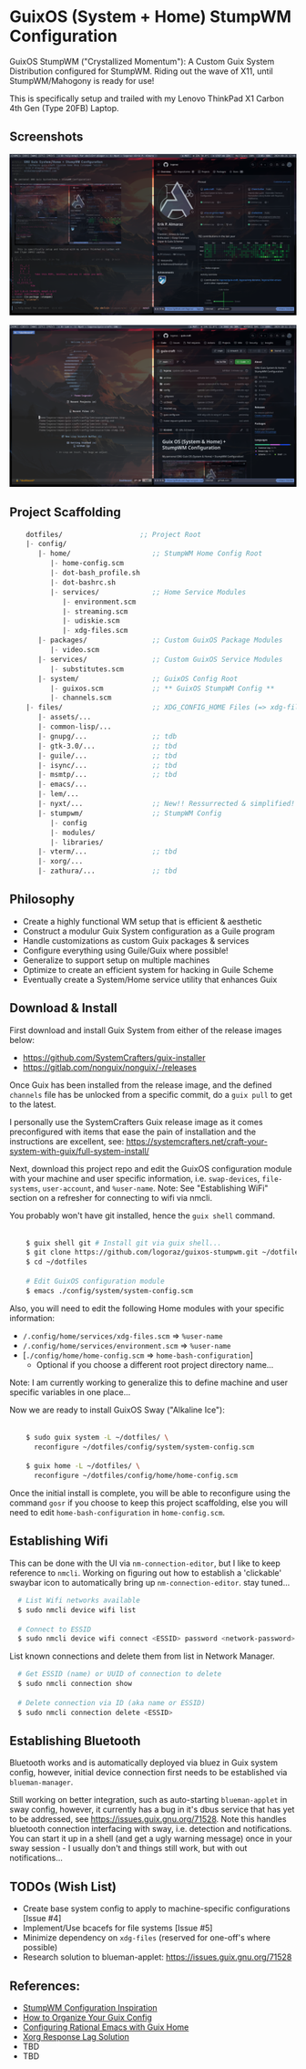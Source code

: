 # GuixOS (System + Home) StumpWM Configuration

GuixOS StumpWM ("Crystallized Momentum"): A Custom Guix System Distribution
configured for StumpWM. Riding out the wave of X11, until StumpWM/Mahogony
is ready for use!

This is specifically setup and trailed with my Lenovo ThinkPad X1 Carbon
4th Gen (Type 20FB) Laptop.


## Screenshots

![View 1](files/assets/screenshots/guix+stumpwm_desktop.png)

![View 2](files/assets/screenshots/guix-os_stumpwm.png)


## Project Scaffolding

```scm
    dotfiles/                   ;; Project Root
    |- config/
       |- home/                    ;; StumpWM Home Config Root
          |- home-config.scm
          |- dot-bash_profile.sh
          |- dot-bashrc.sh
          |- services/             ;; Home Service Modules
             |- environment.scm
             |- streaming.scm
             |- udiskie.scm
             |- xdg-files.scm
       |- packages/                ;; Custom GuixOS Package Modules
          |- video.scm
       |- services/                ;; Custom GuixOS Service Modules
          |- substitutes.scm
       |- system/                  ;; GuixOS Config Root
          |- guixos.scm            ;; ** GuixOS StumpWM Config **
          |- channels.scm
    |- files/                      ;; XDG_CONFIG_HOME Files (=> xdg-files.scm)
       |- assets/...
       |- common-lisp/...
       |- gnupg/...                ;; tdb
       |- gtk-3.0/...              ;; tbd
       |- guile/...                ;; tbd
       |- isync/...                ;; tbd
       |- msmtp/...                ;; tbd
       |- emacs/...
       |- lem/...
       |- nyxt/...                 ;; New!! Ressurrected & simplified! 
       |- stumpwm/                 ;; StumpWM Config
          |- config
          |- modules/
          |- libraries/
       |- vterm/...                ;; tbd
       |- xorg/...
       |- zathura/...              ;; tbd
```


## Philosophy

 - Create a highly functional WM setup that is efficient & aesthetic 
 - Construct a modulur Guix System configuration as a Guile program
 - Handle customizations as custom Guix packages & services
 - Configure everything using Guile/Guix where possible!
 - Generalize to support setup on multiple machines
 - Optimize to create an efficient system for hacking in Guile Scheme
 - Eventually create a System/Home service utility that enhances Guix   


## Download & Install

First download and install Guix System from either of the release images below:

 - https://github.com/SystemCrafters/guix-installer
 - https://gitlab.com/nonguix/nonguix/-/releases

Once Guix has been installed from the release image, and the defined `channels`
file has be unlocked from a specific commit, do a `guix pull` to get to the
latest.

I personally use the SystemCrafters Guix release image as it comes
preconfigured with items that ease the pain of installation and the
instructions are excellent, see:
https://systemcrafters.net/craft-your-system-with-guix/full-system-install/

Next, download this project repo and edit the GuixOS configuration module
with your machine and user specific information, i.e. `swap-devices`,
`file-systems`, `user-account`, and `%user-name`. Note: See
"Establishing WiFi" section on a refresher for connecting to wifi via nmcli.

You probably won't have git installed, hence the `guix shell` command.

```bash

    $ guix shell git # Install git via guix shell...
    $ git clone https://github.com/logoraz/guixos-stumpwm.git ~/dotfiles
    $ cd ~/dotfiles
    
    # Edit GuixOS configuration module
    $ emacs ./config/system/system-config.scm

```

Also, you will need to edit the following Home modules with your specific
information:

  - `/.config/home/services/xdg-files.scm` => `%user-name`
  - `/.config/home/services/environment.scm` => `%user-name`
  - [`./config/home/home-config.scm` => `home-bash-configuration`] 
    - Optional if you choose a different root project directory name...

Note: I am currently working to generalize this to define machine and user
specific variables in one place...

Now we are ready to install GuixOS Sway ("Alkaline Ice"):

```bash

    $ sudo guix system -L ~/dotfiles/ \
      reconfigure ~/dotfiles/config/system/system-config.scm

    $ guix home -L ~/dotfiles/ \
      reconfigure ~/dotfiles/config/home/home-config.scm

```

Once the initial install is complete, you will be able to reconfigure using
the command `gosr` if you choose to keep this project scaffolding, else you
will need to edit `home-bash-configuration` in `home-config.scm`.


## Establishing Wifi

This can be done with the UI via `nm-connection-editor`, but I like to keep
reference to `nmcli`. Working on figuring out how to establish a 'clickable'
swaybar icon to automatically bring up `nm-connection-editor`. stay tuned...

```bash
  # List Wifi networks available
  $ sudo nmcli device wifi list

  # Connect to ESSID
  $ sudo nmcli device wifi connect <ESSID> password <network-password>
```

List known connections and delete them from list in Network Manager.

```bash
  # Get ESSID (name) or UUID of connection to delete
  $ sudo nmcli connection show

  # Delete connection via ID (aka name or ESSID)
  $ sudo nmcli connection delete <ESSID>
```


## Establishing Bluetooth

Bluetooth works and is automatically deployed via bluez in Guix system config,
however, initial device connection first needs to be established via
`blueman-manager`.

Still working on better integration, such as auto-starting `blueman-applet`
in sway config, however, it currently has a bug in it's dbus service that has
yet to be addressed, see https://issues.guix.gnu.org/71528. Note this handles
bluetooth connection interfacing with sway, i.e. detection and notifications.
You can start it up in a shell (and get a ugly warning message) once in
your sway session - I usually don't and things still work, but with out
notifications...

## TODOs (Wish List)

 - Create base system config to apply to machine-specific configurations [Issue #4] 
 - Implement/Use bcacefs for file systems [Issue #5]
 - Minimize dependency on `xdg-files` (reserved for one-off's where possible)
 - Research solution to blueman-applet: https://issues.guix.gnu.org/71528

   
## References:

  - [StumpWM Configuration Inspiration](https://config.phundrak.com/stumpwm)
  - [How to Organize Your Guix Config](https://systemcrafters.net/craft-your-system-with-guix/how-to-organize-your-config/)
  - [Configuring Rational Emacs with Guix Home](https://systemcrafters.net/live-streams/july-8-2022/)
  - [Xorg Response Lag Solution](https://gitlab.com/nonguix/nonguix/-/issues/212)
  - TBD
  - TBD

